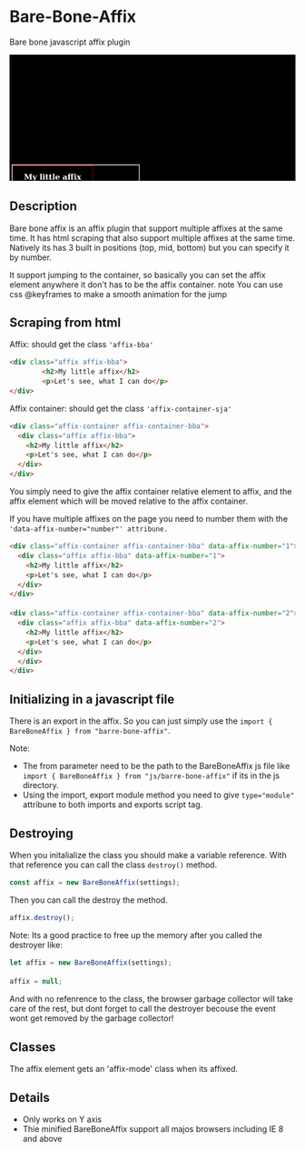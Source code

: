 # Bare-Bone-Affix
Bare bone javascript affix plugin

![Example](/Resources/Example.gif)

Description
---
Bare bone affix is an affix plugin that support multiple affixes at the same time.
It has html scraping that also support multiple affixes at the same time.
Natively its has 3 built in positions (top, mid, bottom) but you can specify it by number.

It support jumping to the container, so basically you can set the affix element anywhere it don't has
to be the affix container.
    note You can use css @keyframes to make a smooth animation for the jump

Scraping from html
---
Affix: should get the class  ```'affix-bba'```
```html
<div class="affix affix-bba">
        <h2>My little affix</h2>
        <p>Let's see, what I can do</p>
</div>
```
Affix container: should get the class ```'affix-container-sja'```
```html
<div class="affix-container affix-container-bba">
  <div class="affix affix-bba">
    <h2>My little affix</h2>
    <p>Let's see, what I can do</p>
  </div>
</div>
```
You simply need to give the affix container relative element to affix, and the affix element
which will be moved relative to the affix container.

If you have multiple affixes on the page you need to number them with the ```'data-affix-number="number"' attribune.```
```html
<div class="affix-container affix-container-bba" data-affix-number="1">
  <div class="affix affix-bba" data-affix-number="1">
    <h2>My little affix</h2>
    <p>Let's see, what I can do</p>
  </div>
</div>

<div class="affix-container affix-container-bba" data-affix-number="2">
  <div class="affix affix-bba" data-affix-number="2">
    <h2>My little affix</h2>
    <p>Let's see, what I can do</p>
  </div>
  </div>
</div>
```

Initializing in a javascript file
---
There is an export in the affix. So you can just simply use the ```import { BareBoneAffix } from "barre-bone-affix"```.

Note:
* The from parameter need to be the path to the BareBoneAffix js file like ```import { BareBoneAffix } from "js/barre-bone-affix"```
if its in the js directory.
* Using the import, export module method you need to give ```type="module"``` attribune to both imports and exports script tag.

Destroying
---
When you initalialize the class you should make a variable reference. With that reference you can call the class ```destroy()``` method.
```js
const affix = new BareBoneAffix(settings);
```

Then you can call the destroy the method.
```js
affix.destroy();
```

Note: Its a good practice to free up the memory after you called the destroyer like:
```js
let affix = new BareBoneAffix(settings);

affix = null;
```

And with no refenrence to the class, the browser garbage collector will take care of the rest, but dont forget to call the destroyer becouse the event wont get removed  by the garbage collector!

Classes
---
The affix element gets an 'affix-mode' class when its affixed.

Details
---
* Only works on Y axis
* Thie minified BareBoneAffix support all majos browsers including IE 8 and above

